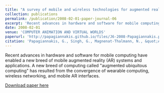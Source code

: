```yaml
---
title: "A survey of mobile and wireless technologies for augmented reality systems"
collection: publications
permalink: /publication/2008-02-01-paper-journal-06
excerpt: 'Recent advances in hardware and software for mobile computing have enabled a new breed of mobile augmented reality (AR) systems and applications. A new breed of computing called &quot;augmented ubiquitous computing&quot; has resulted from the convergence of wearable computing, wireless networking, and mobile AR interfaces.'
date: 2008-02-01
venue: 'COMPUTER ANIMATION AND VIRTUAL WORLDS'
paperurl: 'http://papagiannakis.github.io/files/J6-2008-Papagiannakis.pdf'
citation: 'Papagiannakis, G., Singh, G., Magnenat-Thalmann, N., &quot;A survey of mobile and wireless technologies for augmented reality systems&quot;, Journal of Computer Animation and Virtual Worlds, John Wiley and Sons Ltd, 19, 1, pp. 3-22, February 2008'
---
```

Recent advances in hardware and software for mobile computing have enabled a new breed of mobile augmented reality (AR) systems and applications. A new breed of computing called &quot;augmented ubiquitous computing&quot; has resulted from the convergence of wearable computing, wireless networking, and mobile AR interfaces.

[Download paper here](http://papagiannakis.github.io/files/J6-2008-Papagiannakis.pdf)
